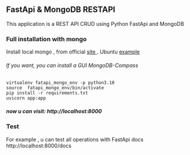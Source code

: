 ## FastApi & MongoDB RESTAPI

This application is a REST API CRUD using Python FastApi and MongoDB

### Full installation with mongo
Install local mongo , from  official <a href="https://www.mongodb.com/docs/manual/administration/install-community/"> site </a>. Ubuntu <a href="https://www.mongodb.com/docs/manual/tutorial/install-mongodb-on-ubuntu/#considerations ">example</a>

###### If you want, you can install a GUI MongoDB-Compass
```
virtualenv fatapi_mongo_env -p python3.10
source  fatapi_mongo_env/bin/activate
pip install -r requirements.txt
uvicorn app:app
```
##### now u can visit: http://localhost:8000

### Test
For example , u can test all operations with FastApi docs
http://localhost:8000/docs
